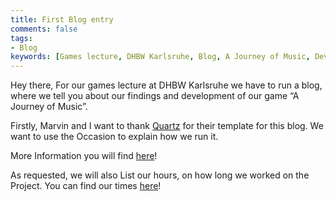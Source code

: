 ```yaml
---
title: First Blog entry
comments: false
tags: 
- Blog
keywords: [Games lecture, DHBW Karlsruhe, Blog, A Journey of Music, Development, Quartz template, Project management, Time tracking, Hours worked, Progress updates, Gaming industry, Video games, Music games, Game design, Game development process, Learning game development, Higher education in game design, Teamwork in game development]
---
```

Hey there,
For our games lecture at DHBW Karlsruhe we have to run a blog, where we tell you about our findings and development of our game “A Journey of Music”.

Firstly, Marvin and I want to thank [Quartz](https://quartz.jzhao.xyz/) for their template for this blog. 
We want to use the Occasion to explain how we run it. 

More Information you will find [here](notes/Blog%20Setup.md)!

As requested, we will also List our hours, on how long we worked on the Project. 
You can find our times [here](notes/Times.md)!